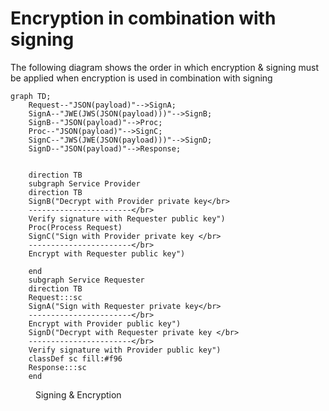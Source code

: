 # Encryption in combination with signing

The following diagram shows the order in which encryption & signing must be applied when encryption is used in combination with signing


```mermaid
graph TD;
    Request--"JSON(payload)"-->SignA;
    SignA--"JWE(JWS(JSON(payload)))"-->SignB;
    SignB--"JSON(payload)"-->Proc;
    Proc--"JSON(payload)"-->SignC;
    SignC--"JWS(JWE(JSON(payload)))"-->SignD;
    SignD--"JSON(payload)"-->Response;
    
    
    direction TB
    subgraph Service Provider
    direction TB
    SignB("Decrypt with Provider private key</br> 
    -----------------------</br>
    Verify signature with Requester public key")
    Proc(Process Request)
    SignC("Sign with Provider private key </br>
    -----------------------</br>
    Encrypt with Requester public key")    
    
    end
    subgraph Service Requester
    direction TB
    Request:::sc
    SignA("Sign with Requester private key</br>
    -----------------------</br>
    Encrypt with Provider public key")
    SignD("Decrypt with Requester private key </br>
    -----------------------</br>
    Verify signature with Provider public key")
    classDef sc fill:#f96
    Response:::sc
    end
```
<figure><figcaption>Signing & Encryption</figcaption></figure>
